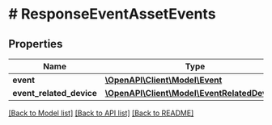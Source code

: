 # # ResponseEventAssetEvents

## Properties

Name | Type | Description | Notes
------------ | ------------- | ------------- | -------------
**event** | [**\OpenAPI\Client\Model\Event**](Event.md) |  | 
**event_related_device** | [**\OpenAPI\Client\Model\EventRelatedDevice[]**](EventRelatedDevice.md) |  | 

[[Back to Model list]](../../README.md#documentation-for-models) [[Back to API list]](../../README.md#documentation-for-api-endpoints) [[Back to README]](../../README.md)


